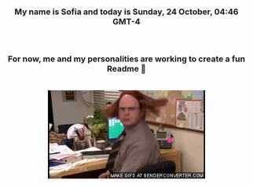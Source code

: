 


<div align="center">
<h3 >My name is Sofia and today is Sunday, 24 October, 04:46 GMT-4</h3><br>
<h3 >For now, me and my personalities are working to create a fun Readme 👋
</h3><br>
<img src='img/dwight.gif' alt='working...'/>
</div>
